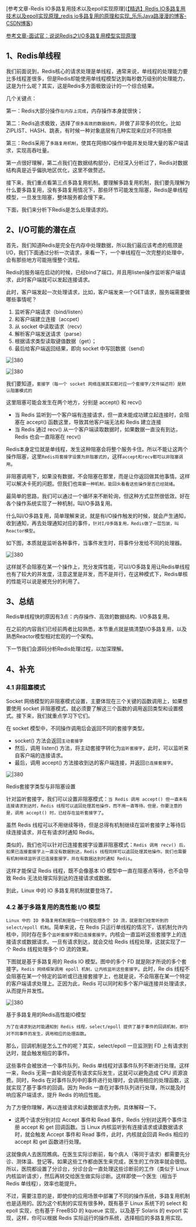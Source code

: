 
[参考文章-Redis IO多路复用技术以及epoll实现原理]([【精选】Redis IO多路复用技术以及epoll实现原理_redis io多路复用的原理和实现_乐乐Java路漫漫的博客-CSDN博客](https://blog.csdn.net/b1303110335/article/details/112309842?app_version=6.1.1&code=app_1562916241&csdn_share_tail=%7B%22type%22%3A%22blog%22%2C%22rType%22%3A%22article%22%2C%22rId%22%3A%22112309842%22%2C%22source%22%3A%22unlogin%22%7D&uLinkId=usr1mkqgl919blen&utm_source=app))

[参考文章-面试官：说说Redis之I/O多路复用模型实现原理]([面试官：说说Redis之I/O多路复用模型实现原理_业余草的博客-CSDN博客](https://blog.csdn.net/xmtblog/article/details/118533110?app_version=6.1.1&code=app_1562916241&csdn_share_tail=%7B%22type%22%3A%22blog%22%2C%22rType%22%3A%22article%22%2C%22rId%22%3A%22118533110%22%2C%22source%22%3A%22unlogin%22%7D&uLinkId=usr1mkqgl919blen&utm_source=app))
## 1、Redis单线程

我们前面说到，Redis核心的请求处理是单线程，通常来说，单线程的处理能力要比多线程差很多，但是Redis却能使用单线程模型达到每秒数万级别的处理能力，这是为什么呢？其实，这是Redis多方面极致设计的一个综合结果。

几个关键点：

第一：Redis大部分操作`在内存上完成`，内存操作本身就很快；

第二：Redis追求极致，选择了`很多高效的数据结构`，并做了非常多的优化，比如ZIPLIST、HASH、跳表，有时候一种对象底层有几种实现来应对不同场景

第三：Redis采用了`多路复用机制`，使其在网络IO操作中能并发处理大量的客户端请求，实现高吞吐量。

第一点很好理解，第二点我们在数据结构部分，已经深入分析过了，Redis对数据结构真是近乎偏执地区优化，这里不做赘述。

接下来，我们重点看第三点多路复用机制。要理解多路复用机制，我们要先理解为什么要多路复用，没有多路复用情况下，那些环节可能发生阻塞，Redis是单线程模型，一旦发生阻塞，整体服务都会慢下来。

下面，我们来分析下Redis是怎么处理请求的。
## 2、I/O可能的潜在点

首先，我们知道Redis是完全在内存中处理数据，所以我们最应该考虑的瓶颈是I/O，我们下面通过分析一次请求，来看一下，一个单线程在一次完整的处理中，会有那些地方可能拖慢整个流程。

Redis的服务端在启动的时候，已经bind了端口，并且用listen操作监听客户端请求，此时客户端就可以发起连接请求。

此时，客户端发起一次处理请求，比如，客户端发来一个GET请求，服务端需要做哪些事情呢？

1. 监听客户端请求（bind/listen）
2. 和客户端建立连接（accpet）
3. 从 socket 中读取请求（recv）
4. 解析客户端发送请求（parse）
5. 根据请求类型读取键值数据（get）；
6. 最后给客户端返回结果，即向 socket 中写回数据（send）

![|380](https://my-obsidian-image.oss-cn-guangzhou.aliyuncs.com/2024/04/9761f97bf3b8b75eb4e744d4f30c769b.png)

![|380](https://my-obsidian-image.oss-cn-guangzhou.aliyuncs.com/2024/04/940658f5a5781e02d6f0222c53e52bd0.png)

我们要知道，`套接字（每一个 socket 网络连接其实都对应一个套接字/文件描述符）是默认阻塞模式的`

这里阻塞可能会发生在两个地方，分别是 accept() 和 recv()
- 当 Redis 监听到一个客户端有连接请求，但一直未能成功建立起连接时，会阻塞在 accept() 函数这里，导致其他客户端无法和 Redis 建立连接
- 当 Redis 通过 recv() 从一个客户端读取数据时，如果数据一直没有到达，Redis 也会一直阻塞在 recv()

Redis本身定位就是单线程，发生这种阻塞会将整个服务卡住。所以不能让这两个操作阻塞，这里`Redis将套接字设置为非阻塞式的`，这样`accept和recv都可以非阻塞调用`。

非阻塞调用下，如果没有数据，不会阻塞在那里，而是让你返回做其他事情。这样可以解决卡死的问题。但我们也`需要一种机制，能回头看看这些操作是否已经就绪`。

最简单的思路，我们可以通过一个循环来不断轮询，但这种方式显然很低效。好在各个操作系统实现了一种机制，叫I/O多路复用。

什么叫I/O多路复用，简单理解来说，就是有I/O操作触发的时候，就会产生通知，收到通知，再去处理通知对应的事件，`针对I/O多路复用，Redis做了一层包装，叫Reactor模型`。

如下图，本质就是监听各种事件，当事件发生时，将事件分发给不同的处理器。

![|380](https://my-obsidian-image.oss-cn-guangzhou.aliyuncs.com/2024/04/cdad842965bb593b579f9ac1f5bb2293.png)

这样就不会阻塞在某一个操作上，充分发挥性能，可以I/O多路复用让Redis单线程也有了较大的并发度，注意这里是并发，而不是并行，在这种模式下，Redis单核的性能可以说是被充分的利用了。

## 3、总结

Redis单线程快的原因有3点：内存操作、高效的数据结构、I/O多路复用。

在之前的内容我们已经前两者比较熟悉，本节重点就是搞清楚I/O多路复用，以及熟悉Reactor模型相对宏观的一个架构。

下一节我们会源码分析Redis处理过程，以加深理解。

## 4、补充

### 4.1 非阻塞模式

Socket 网络模型的非阻塞模式设置，主要体现在三个关键的函数调用上，如果想要使用 socket 非阻塞模式，就必须要了解这三个函数的调用返回类型和设置模式。接下来，我们就重点学习下它们。

在 socket 模型中，不同操作调用后会返回不同的套接字类型。
- socket() 方法会返回`主动套接字`
- 然后，调用 listen() 方法，将主动套接字转化为`监听套接字`，此时，可以监听来自客户端的连接请求。
- 最后，调用 accept() 方法接收到达的客户端连接，并返回`已连接套接字`。

![|380](https://my-obsidian-image.oss-cn-guangzhou.aliyuncs.com/2024/04/698eb9f616ed36e11a74bfe5e61f925e.png)

Redis套接字类型与非阻塞设置

针对监听套接字，我们可以设置非阻塞模式：`当 Redis 调用 accept() 但一直未有连接请求到达时，Redis 线程可以返回处理其他操作，而不用一直等待。但是，你要注意的是，调用 accept() 时，已经存在监听套接字了`。

虽然 Redis 线程可以不用继续等待，但是总得有机制继续在监听套接字上等待后续连接请求，并在有请求时通知 Redis。

类似的，我们也可以针对已连接套接字设置非阻塞模式：`Redis 调用 recv() 后，如果已连接套接字上一直没有数据到达，Redis 线程同样可以返回处理其他操作。我们也需要有机制继续监听该已连接套接字，并在有数据达到时通知 Redis`。

这样才能保证 Redis 线程，既不会像基本 IO 模型中一直在阻塞点等待，也不会导致 Redis 无法处理实际到达的连接请求或数据。

到此，Linux 中的 IO 多路复用机制就要登场了。

### 4.2 基于多路复用的高性能 I/O 模型

`Linux 中的 IO 多路复用机制是指一个线程处理多个 IO 流，就是我们经常听到的 select/epoll 机制`。简单来说，在 Redis 只运行单线程的情况下，该机制允许内核中，同时存在多个`监听套接字`和`已连接套接字`。内核会一直监听这些套接字上的连接请求或数据请求。一旦有请求到达，就会交给 Redis 线程处理，这就实现了一个 Redis 线程处理多个 IO 流的效果。

下图就是基于多路复用的 Redis IO 模型。图中的多个 FD 就是刚才所说的多个套接字。`Redis 网络框架调用 epoll 机制，让内核监听这些套接字`。此时，Re dis 线程不会阻塞在某一个特定的监听或已连接套接字上，也就是说，不会阻塞在某一个特定的客户端请求处理上。正因为此，Redis 可以同时和多个客户端连接并处理请求，从而提升并发性。

![|380](https://my-obsidian-image.oss-cn-guangzhou.aliyuncs.com/2024/04/262df36d6e0bac273d69ff0a6b4afe6c.png)

基于多路复用的Redis高性能IO模型

`为了在请求到达时能通知到 Redis 线程，select/epoll 提供了基于事件的回调机制，即针对不同事件的发生，调用相应的处理函数`。

那么，回调机制是怎么工作的呢？其实，select/epoll 一旦监测到 FD 上有请求到达时，就会触发相应的事件。

这些事件会被放进一个事件队列，Redis 单线程对该事件队列不断进行处理。这样一来，Redis 无需一直轮询是否有请求实际发生，这就可以避免造成 CPU 资源浪费。同时，Redis 在对事件队列中的事件进行处理时，会调用相应的处理函数，这就实现了基于事件的回调。因为 Redis 一直在对事件队列进行处理，所以能及时响应客户端请求，提升 Redis 的响应性能。

为了方便你理解，再以连接请求和读数据请求为例，具体解释一下。
- 这两个请求分别对应 Accept 事件和 Read 事件，Redis 分别对这两个事件注册 accept 和 get 回调函数。当 Linux 内核监听到有连接请求或读数据请求时，就会触发 Accept 事件和 Read 事件，此时，内核就会回调 Redis 相应的 accept 和 get 函数进行处理。

这就像病人去医院瞧病。在医生实际诊断前，每个病人（等同于请求）都需要先分诊、测体温、登记等。如果这些工作都由医生来完成，医生的工作效率就会很低。所以，医院都设置了分诊台，分诊台会一直处理这些诊断前的工作（类似于 Linux 内核监听请求），然后再转交给医生做实际诊断。这样即使一个医生（相当于 Redis 单线程），效率也能提升。

不过，需要注意的是，即使你的应用场景中部署了不同的操作系统，多路复用机制也是适用的。因为这个机制的实现有很多种，既有基于 Linux 系统下的 select 和 epoll 实现，也有基于 FreeBSD 的 kqueue 实现，以及基于 Solaris 的 evport 实现，这样，你可以根据 Redis 实际运行的操作系统，选择相应的多路复用实现。